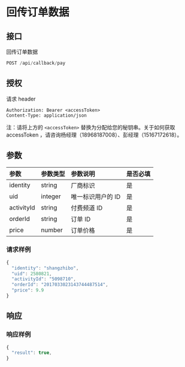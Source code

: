 # 回传订单数据

## 接口

回传订单数据

```javascript
POST /api/callback/pay
```

## 授权

请求 header

```text
Authorization: Bearer <accessToken>
Content-Type: application/json
```

注：请将上方的 `<accessToken>` 替换为分配给您的秘钥串。关于如何获取 accessToken ，请咨询杨经理（18968187008）、彭经理（15167172618）。

## 参数

| 参数 | 参数类型 | 参数说明 | 是否必填 |
| :--- | :--- | :--- | :--- |
| identity | string | 厂商标识 | 是 |
| uid | integer | 唯一标识用户的 ID | 是 |
| activityId | string | 付费频道 ID | 是 |
| orderId | string | 订单 ID | 是 |
| price | number | 订单价格 | 是 |

### 请求样例

```javascript
{
  "identity": "shangzhibo",
  "uid": 2580821,
  "activityId": "5098710",
  "orderId": "2017033023143744487514",
  "price": 9.9
}
```

## 响应

### 响应样例

```javascript
{
  "result": true,
}
```

